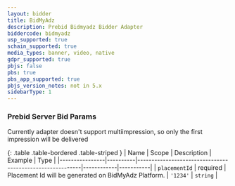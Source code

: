 ```yaml
---
layout: bidder
title: BidMyAdz
description: Prebid Bidmyadz Bidder Adapter
biddercode: bidmyadz
usp_supported: true
schain_supported: true
media_types: banner, video, native
gdpr_supported: true
pbjs: false
pbs: true
pbs_app_supported: true
pbjs_version_notes: not in 5.x
sidebarType: 1
---
```


### Prebid Server Bid Params
Currently adapter doesn't support multiimpression, so only the first impression will be delivered

{: .table .table-bordered .table-striped }
| Name           | Scope    | Description                                              | Example    | Type      |
|----------------|----------|----------------------------------------------------------|------------|-----------|
| `placementId` | required | Placement Id will be generated on BidMyAdz Platform. | `'1234'`        | `string` |
